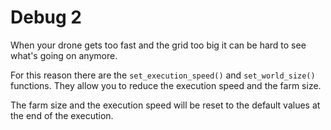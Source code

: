 # Debug 2
When your drone gets too fast and the grid too big it can be hard to see what's going on anymore.

For this reason there are the `set_execution_speed()` and `set_world_size()` functions.
They allow you to reduce the execution speed and the farm size. 

The farm size and the execution speed will be reset to the default values at the end of the execution.